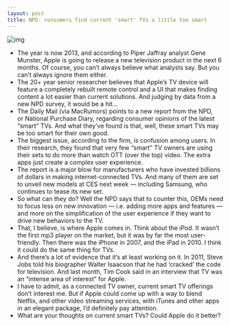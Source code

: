```yaml
---
layout: post
title: NPD- consumers find current 'smart' TVs a little too smart
---
```

![img](http://media.idownloadblog.com/wp-content/uploads/2012/12/apple-tv.png)
* The year is now 2013, and according to Piper Jaffray analyst Gene Munster, Apple is going to release a new television product in the next 6 months. Of course, you can’t always believe what analysts say. But you can’t always ignore them either.
* The 20+ year senior researcher believes that Apple’s TV device will feature a completely rebuilt remote control and a UI that makes finding content a lot easier than current solutions. And judging by data from a new NPD survey, it would be a hit…
* The Daily Mail (via MacRumors) points to a new report from the NPD, or National Purchase Diary, regarding consumer opinions of the latest “smart” TVs. And what they’ve found is that, well, these smart TVs may be too smart for their own good.
* The biggest issue, according to the firm, is confusion among users. In their research, they found that very few “smart” TV owners are using their sets to do more than watch OTT (over the top) video. The extra apps just create a complex user experience.
* The report is a major blow for manufacturers who have invested billions of dollars in making internet-connected TVs. And many of them are set to unveil new models at CES next week — including Samsung, who continues to tease its new set.
* So what can they do? Well the NPD says that to counter this, OEMs need to focus less on new innovation — i.e. adding more apps and features — and more on the simplification of the user experience if they want to drive new behaviors to the TV.
* That, I believe, is where Apple comes in. Think about the iPod. It wasn’t the first mp3 player on the market, but it was by far the most user-friendly. Then there was the iPhone in 2007, and the iPad in 2010. I think it could do the same thing for TVs.
* And there’s a lot of evidence that it’s at least working on it. In 2011, Steve Jobs told his biographer Walter Isaacson that he had ‘cracked’ the code for television. And last month, Tim Cook said in an interview that TV was an “intense area of interest” for Apple.
* I have to admit, as a connected TV owner, current smart TV offerings don’t interest me. But if Apple could come up with a way to blend Netflix, and other video streaming services, with iTunes and other apps in an elegant package, I’d definitely pay attention.
* What are your thoughts on current smart TVs? Could Apple do it better?

